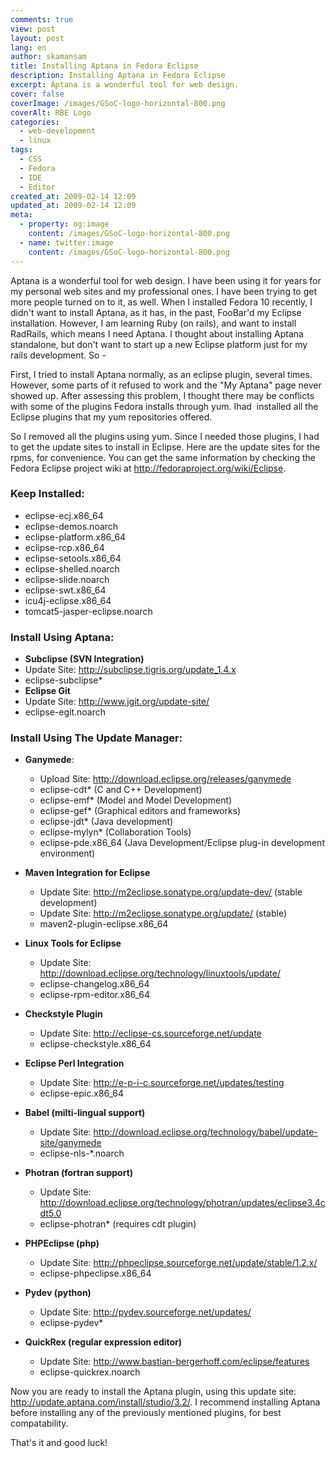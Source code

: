 ```yaml
---
comments: true
view: post
layout: post
lang: en
author: skamansam
title: Installing Aptana in Fedora Eclipse
description: Installing Aptana in Fedora Eclipse
excerpt: Aptana is a wonderful tool for web design. 
cover: false
coverImage: /images/GSoC-logo-horizontal-800.png
coverAlt: RBE Logo
categories:
  - web-development
  - linux
tags: 
  - CSS
  - Fedora
  - IDE
  - Editor
created_at: 2009-02-14 12:09
updated_at: 2009-02-14 12:09
meta:
  - property: og:image
    content: /images/GSoC-logo-horizontal-800.png
  - name: twitter:image
    content: /images/GSoC-logo-horizontal-800.png
---
```


Aptana is a wonderful tool for web design. I have been using it for years for my
personal web sites and my professional ones. I have been trying to get more
people turned on to it, as well. When I installed Fedora 10 recently, I didn't
want to install Aptana, as it has, in the past, FooBar'd my Eclipse
installation. However, I am learning Ruby (on rails), and want to install
RadRails, which means I need Aptana. I thought about installing Aptana
standalone, but don't want to start up a new Eclipse platform just for my rails
development. So -

First, I tried to install Aptana normally, as an eclipse plugin, several times.
However, some parts of it refused to work and the "My Aptana" page never showed
up. After assessing this problem, I thought there may be conflicts with some of
the plugins Fedora installs through yum. Ihad  installed all the Eclipse plugins
that my yum repositories offered.

So I removed all the plugins using yum. Since I needed those plugins, I had to
get the update sites to install in Eclipse. Here are the update sites for the
rpms, for convenience. You can get the same information by checking the Fedora
Eclipse project wiki at http://fedoraproject.org/wiki/Eclipse.

### Keep Installed:
* eclipse-ecj.x86_64
* eclipse-demos.noarch
* eclipse-platform.x86_64
* eclipse-rcp.x86_64
* eclipse-setools.x86_64
* eclipse-shelled.noarch
* eclipse-slide.noarch
* eclipse-swt.x86_64
* icu4j-eclipse.x86_64
* tomcat5-jasper-eclipse.noarch

### Install Using Aptana:
*  **Subclipse (SVN Integration)**
  * Update Site: http://subclipse.tigris.org/update_1.4.x
  * eclipse-subclipse*
*  **Eclipse Git**
  * Update Site: http://www.jgit.org/update-site/
  * eclipse-egit.noarch



### Install Using The Update Manager:

* **Ganymede**:
  * Upload Site: http://download.eclipse.org/releases/ganymede
  * eclipse-cdt* (C and C++ Development)
  * eclipse-emf*  (Model and Model Development)
  * eclipse-gef* (Graphical editors and frameworks)
  * eclipse-jdt* (Java development)
  * eclipse-mylyn* (Collaboration Tools)
  * eclipse-pde.x86_64 (Java Development/Eclipse plug-in development environment)

* **Maven Integration for Eclipse**
  * Update Site: http://m2eclipse.sonatype.org/update-dev/ (stable development)
  * Update Site: http://m2eclipse.sonatype.org/update/ (stable)
  * maven2-plugin-eclipse.x86_64

* **Linux Tools for Eclipse**
  * Update Site: http://download.eclipse.org/technology/linuxtools/update/
  * eclipse-changelog.x86_64
  * eclipse-rpm-editor.x86_64

* **Checkstyle Plugin**
  * Update Site: http://eclipse-cs.sourceforge.net/update
  * eclipse-checkstyle.x86_64

* **Eclipse Perl Integration**
  * Update Site: http://e-p-i-c.sourceforge.net/updates/testing
  * eclipse-epic.x86_64

* **Babel (milti-lingual support)**
  * Update Site: http://download.eclipse.org/technology/babel/update-site/ganymede
  * eclipse-nls-*.noarch

* **Photran (fortran support)**
  * Update Site: http://download.eclipse.org/technology/photran/updates/eclipse3.4cdt5.0
  * eclipse-photran*  (requires cdt plugin)

* **PHPEclipse (php)**
  * Update Site: http://phpeclipse.sourceforge.net/update/stable/1.2.x/
  * eclipse-phpeclipse.x86_64

* **Pydev (python)**
    * Update Site: http://pydev.sourceforge.net/updates/
    * eclipse-pydev*

* **QuickRex (regular expression editor)**
    * Update Site: http://www.bastian-bergerhoff.com/eclipse/features
    * eclipse-quickrex.noarch

Now you are ready to install the Aptana plugin, using this update site:
http://update.aptana.com/install/studio/3.2/. I recommend installing Aptana
before installing any of the previously mentioned plugins, for best
compatability.

That's it and good luck!
